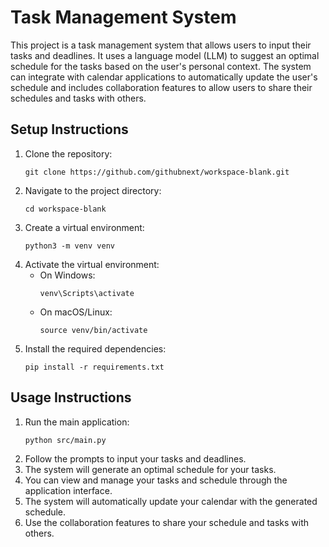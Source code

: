 # Task Management System

This project is a task management system that allows users to input their tasks and deadlines. It uses a language model (LLM) to suggest an optimal schedule for the tasks based on the user's personal context. The system can integrate with calendar applications to automatically update the user's schedule and includes collaboration features to allow users to share their schedules and tasks with others.

## Setup Instructions

1. Clone the repository:
   ```
   git clone https://github.com/githubnext/workspace-blank.git
   ```
2. Navigate to the project directory:
   ```
   cd workspace-blank
   ```
3. Create a virtual environment:
   ```
   python3 -m venv venv
   ```
4. Activate the virtual environment:
   - On Windows:
     ```
     venv\Scripts\activate
     ```
   - On macOS/Linux:
     ```
     source venv/bin/activate
     ```
5. Install the required dependencies:
   ```
   pip install -r requirements.txt
   ```

## Usage Instructions

1. Run the main application:
   ```
   python src/main.py
   ```
2. Follow the prompts to input your tasks and deadlines.
3. The system will generate an optimal schedule for your tasks.
4. You can view and manage your tasks and schedule through the application interface.
5. The system will automatically update your calendar with the generated schedule.
6. Use the collaboration features to share your schedule and tasks with others.
